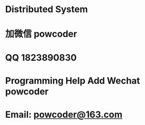 # Distributed System
# 加微信 powcoder

# QQ 1823890830

# Programming Help Add Wechat powcoder

# Email: powcoder@163.com

